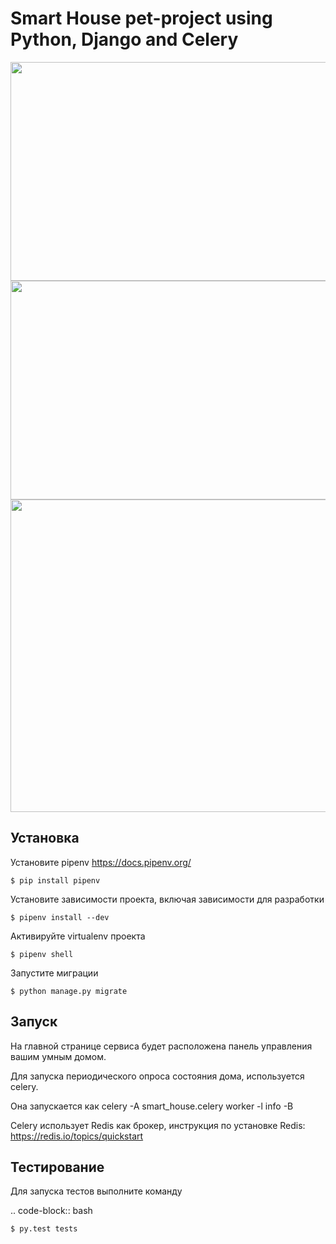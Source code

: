 Smart House pet-project using Python, Django and Celery
==============
<img src="https://user-images.githubusercontent.com/55922843/166962659-0088ce56-6c79-4c5e-b768-aa387e58f685.jpg" data-canonical-src="https://gyazo.com/eb5c5741b6a9a16c692170a41a49c858.png" width="550" height="350" />
<img src="https://user-images.githubusercontent.com/55922843/166962717-1851c8dd-e6da-414f-a107-ddef5f39ed66.jpg" data-canonical-src="https://gyazo.com/eb5c5741b6a9a16c692170a41a49c858.png" width="550" height="350" />
<img src="https://user-images.githubusercontent.com/55922843/166962761-9b8b0132-5c23-41ac-8d82-19d6d8ded829.jpg" data-canonical-src="https://gyazo.com/eb5c5741b6a9a16c692170a41a49c858.png" width="800" height="500" />

Установка
---------

Установите pipenv https://docs.pipenv.org/

    $ pip install pipenv


Установите зависимости проекта, включая зависимости для разработки

    $ pipenv install --dev

Активируйте virtualenv проекта

    $ pipenv shell

Запустите миграции

    $ python manage.py migrate
    
Запуск
------

На главной странице сервиса будет расположена панель управления вашим умным домом.

Для запуска периодического опроса состояния дома, используется celery.

Она запускается как celery -A smart_house.celery worker -l info -B

Celery использует Redis как брокер, инструкция по установке Redis: https://redis.io/topics/quickstart


Тестирование
------------


Для запуска тестов выполните команду

.. code-block:: bash

    $ py.test tests
